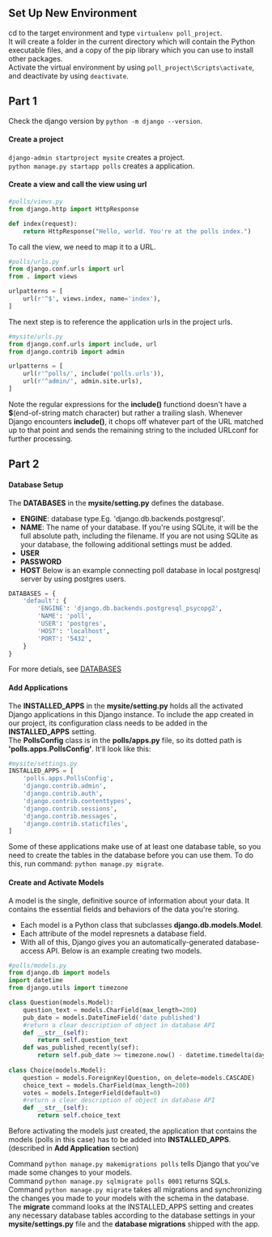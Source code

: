 ## Set Up New Environment
cd to the target environment and type `virtualenv poll_project`.  
It will create a folder in the current directory which will contain the Python executable files, and a copy of the pip library which you can use to install other packages.  
Activate the virtual environment by using `poll_project\Scripts\activate`, and deactivate by using `deactivate`.  

## Part 1
Check the django version by `python -m django --version`.  
#### Create a project 
```django-admin startproject mysite``` creates a project.  
```python manage.py startapp polls``` creates a application.  
#### Create a view and call the view using url
```python
#polls/views.py
from django.http import HttpResponse

def index(request):
    return HttpResponse("Hello, world. You're at the polls index.")
```
To call the view, we need to map it to a URL. 
```python
#polls/urls.py
from django.conf.urls import url
from . import views

urlpatterns = [
    url(r'^$', views.index, name='index'),
]
```
The next step is to reference the application urls in the project urls.
```python
#mysite/urls.py
from django.conf.urls import include, url
from django.contrib import admin

urlpatterns = [
    url(r'^polls/', include('polls.urls')),
    url(r'^admin/', admin.site.urls),
]
```
Note the regular expressions for the **include()** functiond doesn't have a **$**(end-of-string match character) but rather a trailing slash. Whenever Django encounters **include()**, it chops off whatever part of the URL matched up to that point and sends the remaining string to the included URLconf for further processing.

## Part 2
#### Database Setup
The **DATABASES** in the **mysite/setting.py** defines the database.  
* **ENGINE**: database type.Eg. 'django.db.backends.postgresql'.
* **NAME**: The name of your database. If you're using SQLite, it will be the full absolute path, including the filename.
If you are not using SQLite as your database, the following additional settings must be added.
* **USER**
* **PASSWORD**
* **HOST** 
Below is an example connecting poll database in local postgresql server by using postgres users.
```python
DATABASES = {
    'default': {
        'ENGINE': 'django.db.backends.postgresql_psycopg2',
        'NAME': 'poll',
        'USER': 'postgres',
        'HOST': 'localhost',
        'PORT': '5432',
    }
}
```
For more detials, see [DATABASES](https://docs.djangoproject.com/en/1.11/ref/settings/#std:setting-DATABASES)
#### Add Applications
The **INSTALLED_APPS** in the **mysite/setting.py** holds all the activated Django applications in this Django instance. To include the app created in our project, its configuration class needs to be added in the **INSTALLED_APPS** setting.  
The **PollsConfig** class is in the **polls/apps.py** file, so its dotted path is **'polls.apps.PollsConfig'**. It'll look like this:
```python
#mysite/settings.py
INSTALLED_APPS = [
    'polls.apps.PollsConfig',
    'django.contrib.admin',
    'django.contrib.auth',
    'django.contrib.contenttypes',
    'django.contrib.sessions',
    'django.contrib.messages',
    'django.contrib.staticfiles',
]
```

Some of these applications make use of at least one database table, so you need to create the tables in the database before you can use them. To do this, run command: ```python manage.py migrate```.  
#### Create and Activate Models
A model is the single, definitive source of information about your data. It contains the essential fields and behaviors of the data you're storing. 
* Each model is a Python class that subclasses **django.db.models.Model**.
* Each attribute of the model represnets a database field.
* With all of this, Django gives you an automatically-generated database-access API.
Below is an example creating two models.
```python
#polls/models.py
from django.db import models
import datetime
from django.utils import timezone

class Question(models.Model):
    question_text = models.CharField(max_length=200)
    pub_date = models.DateTimeField('date published')
    #return a clear description of object in database API
    def __str__(self):
        return self.question_text
    def was_published_recently(sef):
        return self.pub_date >= timezone.now() - datetime.timedelta(days=1)
        
class Choice(models.Model):
    question = models.ForeignKey(Question, on_delete=models.CASCADE)
    choice_text = models.CharField(max_length=200)
    votes = models.IntegerField(default=0)
    #return a clear description of object in database API
    def __str__(self):
        return self.choice_text
```
Before activating the models just created, the application that contains the models (polls in this case) has to be added into **INSTALLED_APPS**. (described in **Add Application** section)  
  
Command ```python manage.py makemigrations polls``` tells Django that you've made some changes to your models.  
Command ```python manage.py sqlmigrate polls 0001``` returns SQLs.  
Command ```python manage.py migrate``` takes all migrations and synchronizing the changes you made to your models with the schema in the database.  
The **migrate** command looks at the INSTALLED_APPS setting and creates any necessary database tables according to the database settings in your **mysite/settings.py** file and the **database migrations** shipped with the app.
